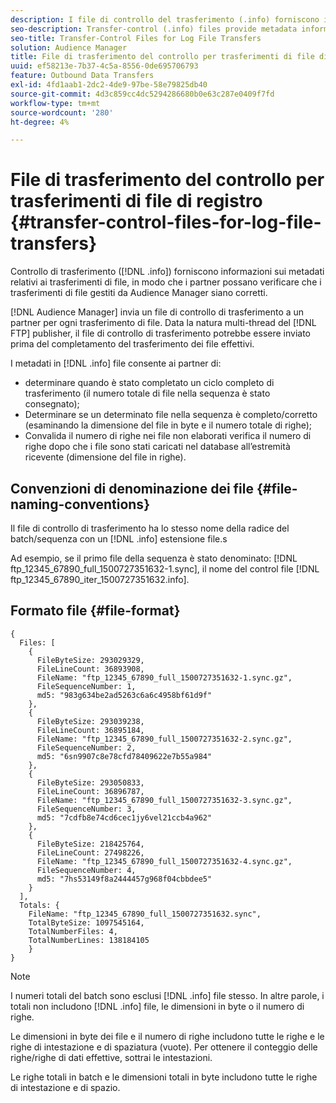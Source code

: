 ```yaml
---
description: I file di controllo del trasferimento (.info) forniscono informazioni sui metadati sui trasferimenti di file in modo che i partner possano verificare che i trasferimenti di file gestiti da Audience Manager siano corretti.
seo-description: Transfer-control (.info) files provide metadata information about file transfers so that partners can verify that Audience Manager handled file transfers correctly.
seo-title: Transfer-Control Files for Log File Transfers
solution: Audience Manager
title: File di trasferimento del controllo per trasferimenti di file di registro
uuid: ef58213e-7b37-4c5a-8556-0de695706793
feature: Outbound Data Transfers
exl-id: 4fd1aab1-2dc2-4de9-97be-58e79825db40
source-git-commit: 4d3c859cc4dc5294286680b0e63c287e0409f7fd
workflow-type: tm+mt
source-wordcount: '280'
ht-degree: 4%

---
```


# File di trasferimento del controllo per trasferimenti di file di registro {#transfer-control-files-for-log-file-transfers}

Controllo di trasferimento ([!DNL .info]) forniscono informazioni sui metadati relativi ai trasferimenti di file, in modo che i partner possano verificare che i trasferimenti di file gestiti da Audience Manager siano corretti.

[!DNL Audience Manager] invia un file di controllo di trasferimento a un partner per ogni trasferimento di file. Data la natura multi-thread del [!DNL FTP] publisher, il file di controllo di trasferimento potrebbe essere inviato prima del completamento del trasferimento dei file effettivi.

I metadati in [!DNL .info] file consente ai partner di:

* determinare quando è stato completato un ciclo completo di trasferimento (il numero totale di file nella sequenza è stato consegnato);
* Determinare se un determinato file nella sequenza è completo/corretto (esaminando la dimensione del file in byte e il numero totale di righe);
* Convalida il numero di righe nei file non elaborati verifica il numero di righe dopo che i file sono stati caricati nel database all’estremità ricevente (dimensione del file in righe).

## Convenzioni di denominazione dei file {#file-naming-conventions}

Il file di controllo di trasferimento ha lo stesso nome della radice del batch/sequenza con un [!DNL .info] estensione file.s

Ad esempio, se il primo file della sequenza è stato denominato: [!DNL ftp_12345_67890_full_1500727351632-1.sync], il nome del control file [!DNL ftp_12345_67890_iter_1500727351632.info].

## Formato file {#file-format}

```
{
  Files: [
    {
      FileByteSize: 293029329,
      FileLineCount: 36893908,
      FileName: "ftp_12345_67890_full_1500727351632-1.sync.gz",
      FileSequenceNumber: 1,
      md5: "983g634be2ad5263c6a6c4958bf61d9f"
    },
    {
      FileByteSize: 293039238,
      FileLineCount: 36895184,
      FileName: "ftp_12345_67890_full_1500727351632-2.sync.gz",
      FileSequenceNumber: 2,
      md5: "6sn9907c8e78cfd78409622e7b55a984"
    },
    {
      FileByteSize: 293050833,
      FileLineCount: 36896787,
      FileName: "ftp_12345_67890_full_1500727351632-3.sync.gz",
      FileSequenceNumber: 3,
      md5: "7cdfb8e74cd6cec1jy6vel21ccb4a962"
    },
    {
      FileByteSize: 218425764,
      FileLineCount: 27498226,
      FileName: "ftp_12345_67890_full_1500727351632-4.sync.gz",
      FileSequenceNumber: 4,
      md5: "7hs53149f8a2444457g968f04cbbdee5"
    }
  ],
  Totals: {
    FileName: "ftp_12345_67890_full_1500727351632.sync",
    TotalByteSize: 1097545164,
    TotalNumberFiles: 4,
    TotalNumberLines: 138184105
    }
}
```

>[!NOTE]
>
> I numeri totali del batch sono esclusi [!DNL .info] file stesso. In altre parole, i totali non includono [!DNL .info] file, le dimensioni in byte o il numero di righe.
>
> Le dimensioni in byte dei file e il numero di righe includono tutte le righe e le righe di intestazione e di spaziatura (vuote). Per ottenere il conteggio delle righe/righe di dati effettive, sottrai le intestazioni.
>
> Le righe totali in batch e le dimensioni totali in byte includono tutte le righe di intestazione e di spazio.
